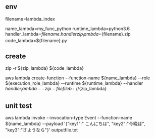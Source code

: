 ## env
filename=lambda_index

name_lambda=my_func_python
runtime_lambda=python3.6
handler_lambda=${filename}.handler
zip_lambda=${filename}.zip
code_lambda=${filename}.py

## create
zip -r ${zip_lambda} ${code_lambda} 

aws lambda create-function --function-name ${name_lambda} --role ${execution_role_lambda} --runtime ${runtime_lambda} --handler ${handler_lambda} --zip-file fileb://${zip_lambda}

## unit test
aws lambda invoke --invocation-type Event --function-name ${name_lambda} --payload '{"key1":" こんにちは", "key2":"今晩は", "key3":"さようなら"}' outputfile.txt

